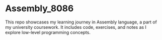 # Assembly_8086
This repo showcases my learning journey in Assembly language, a part of my university coursework. It includes code, exercises, and notes as I explore low-level programming concepts.
